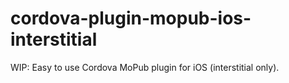 # cordova-plugin-mopub-ios-interstitial
WIP: Easy to use Cordova MoPub plugin for iOS (interstitial only).
